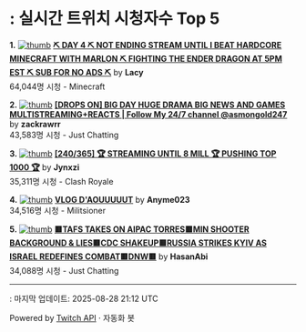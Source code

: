 # : 실시간 트위치 시청자수 Top 5

**1.** [![thumb](https://static-cdn.jtvnw.net/previews-ttv/live_user_lacy-320x180.jpg)](https://twitch.tv/Lacy)
**[⛏️ DAY 4 ⛏️ NOT ENDING STREAM UNTIL I BEAT HARDCORE MINECRAFT WITH MARLON ⛏️ FIGHTING THE ENDER DRAGON AT 5PM EST ⛏️ SUB FOR NO ADS ⛏️](https://twitch.tv/Lacy)** by **Lacy**<br>64,044명 시청  - Minecraft

**2.** [![thumb](https://static-cdn.jtvnw.net/previews-ttv/live_user_zackrawrr-320x180.jpg)](https://twitch.tv/zackrawrr)
**[[DROPS ON] BIG DAY HUGE DRAMA BIG NEWS AND GAMES MULTISTREAMING+REACTS | Follow My 24/7 channel @asmongold247](https://twitch.tv/zackrawrr)** by **zackrawrr**<br>43,583명 시청  - Just Chatting

**3.** [![thumb](https://static-cdn.jtvnw.net/previews-ttv/live_user_jynxzi-320x180.jpg)](https://twitch.tv/Jynxzi)
**[[240/365] 🏆 STREAMING UNTIL 8 MILL 🏆 PUSHING TOP 1000 🏆](https://twitch.tv/Jynxzi)** by **Jynxzi**<br>35,311명 시청  - Clash Royale

**4.** [![thumb](https://static-cdn.jtvnw.net/previews-ttv/live_user_anyme023-320x180.jpg)](https://twitch.tv/Anyme023)
**[VLOG D'AOUUUUUT](https://twitch.tv/Anyme023)** by **Anyme023**<br>34,516명 시청  - Militsioner

**5.** [![thumb](https://static-cdn.jtvnw.net/previews-ttv/live_user_hasanabi-320x180.jpg)](https://twitch.tv/HasanAbi)
**[🟥TAFS TAKES ON AIPAC TORRES🟥MIN SHOOTER BACKGROUND & LIES🟥CDC SHAKEUP🟥RUSSIA STRIKES KYIV AS ISRAEL REDEFINES COMBAT🟥DNW🟥](https://twitch.tv/HasanAbi)** by **HasanAbi**<br>34,088명 시청  - Just Chatting


---
: 마지막 업데이트: 2025-08-28 21:12 UTC

Powered by [Twitch API](https://dev.twitch.tv/docs/api/reference) · 자동화 봇